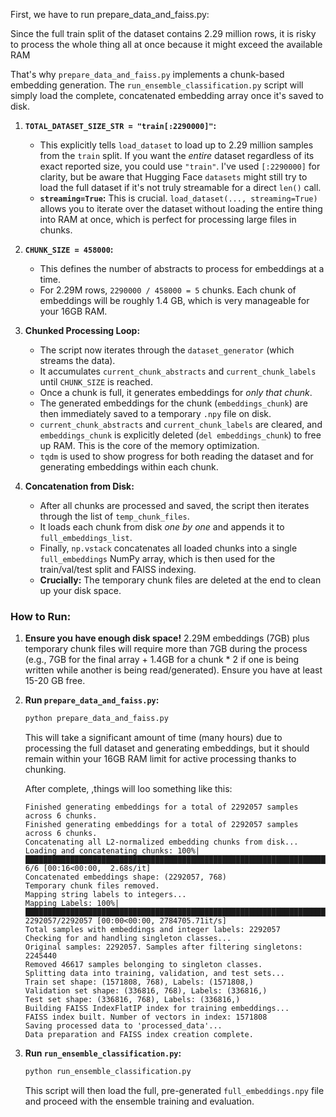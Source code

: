 First, we have to run prepare_data_and_faiss.py: 

Since the full train split of the dataset contains 2.29 million rows, it is risky to process the whole thing all at once because it might exceed the available RAM

That's why `prepare_data_and_faiss.py` implements a chunk-based embedding generation. The `run_ensemble_classification.py` script will simply load the complete, concatenated embedding array once it's saved to disk.

1.  **`TOTAL_DATASET_SIZE_STR = "train[:2290000]"`:**
    *   This explicitly tells `load_dataset` to load up to 2.29 million samples from the `train` split. If you want the *entire* dataset regardless of its exact reported size, you could use `"train"`. I've used `[:2290000]` for clarity, but be aware that Hugging Face `datasets` might still try to load the full dataset if it's not truly streamable for a direct `len()` call.
    *   **`streaming=True`:** This is crucial. `load_dataset(..., streaming=True)` allows you to iterate over the dataset without loading the entire thing into RAM at once, which is perfect for processing large files in chunks.

2.  **`CHUNK_SIZE = 458000`:**
    *   This defines the number of abstracts to process for embeddings at a time.
    *   For 2.29M rows, `2290000 / 458000 = 5` chunks. Each chunk of embeddings will be roughly 1.4 GB, which is very manageable for your 16GB RAM.

3.  **Chunked Processing Loop:**
    *   The script now iterates through the `dataset_generator` (which streams the data).
    *   It accumulates `current_chunk_abstracts` and `current_chunk_labels` until `CHUNK_SIZE` is reached.
    *   Once a chunk is full, it generates embeddings for *only that chunk*.
    *   The generated embeddings for the chunk (`embeddings_chunk`) are then immediately saved to a temporary `.npy` file on disk.
    *   `current_chunk_abstracts` and `current_chunk_labels` are cleared, and `embeddings_chunk` is explicitly deleted (`del embeddings_chunk`) to free up RAM. This is the core of the memory optimization.
    *   `tqdm` is used to show progress for both reading the dataset and for generating embeddings within each chunk.

4.  **Concatenation from Disk:**
    *   After all chunks are processed and saved, the script then iterates through the list of `temp_chunk_files`.
    *   It loads each chunk from disk *one by one* and appends it to `full_embeddings_list`.
    *   Finally, `np.vstack` concatenates all loaded chunks into a single `full_embeddings` NumPy array, which is then used for the train/val/test split and FAISS indexing.
    *   **Crucially:** The temporary chunk files are deleted at the end to clean up your disk space.

### How to Run:

1.  **Ensure you have enough disk space!** 2.29M embeddings (7GB) plus temporary chunk files will require more than 7GB during the process (e.g., 7GB for the final array + 1.4GB for a chunk * 2 if one is being written while another is being read/generated). Ensure you have at least 15-20 GB free.
2.  **Run `prepare_data_and_faiss.py`:**
    ```bash
    python prepare_data_and_faiss.py
    ```
    This will take a significant amount of time (many hours) due to processing the full dataset and generating embeddings, but it should remain within your 16GB RAM limit for active processing thanks to chunking.

    After complete, ,things will loo something like this:

    ```
    Finished generating embeddings for a total of 2292057 samples across 6 chunks.
    Finished generating embeddings for a total of 2292057 samples across 6 chunks.
    Concatenating all L2-normalized embedding chunks from disk...
    Loading and concatenating chunks: 100%|██████████████████████████████████████████████████████████████████████████████████████████████| 6/6 [00:16<00:00,  2.68s/it] 
    Concatenated embeddings shape: (2292057, 768)
    Temporary chunk files removed.
    Mapping string labels to integers...
    Mapping Labels: 100%|███████████████████████████████████████████████████████████████████████████████████████████████| 2292057/2292057 [00:00<00:00, 2784705.71it/s] 
    Total samples with embeddings and integer labels: 2292057
    Checking for and handling singleton classes...
    Original samples: 2292057. Samples after filtering singletons: 2245440
    Removed 46617 samples belonging to singleton classes.
    Splitting data into training, validation, and test sets...
    Train set shape: (1571808, 768), Labels: (1571808,)
    Validation set shape: (336816, 768), Labels: (336816,)
    Test set shape: (336816, 768), Labels: (336816,)
    Building FAISS IndexFlatIP index for training embeddings...
    FAISS index built. Number of vectors in index: 1571808
    Saving processed data to 'processed_data'...
    Data preparation and FAISS index creation complete.
    ```

3.  **Run `run_ensemble_classification.py`:**
    ```bash
    python run_ensemble_classification.py
    ```
    This script will then load the full, pre-generated `full_embeddings.npy` file and proceed with the ensemble training and evaluation.

    

